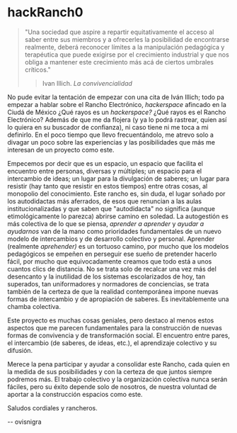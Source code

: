 
# hackRanch0

> "Una sociedad que aspire a repartir equitativamente el acceso al saber entre sus miembros y a ofrecerles la posibilidad de encontrarse realmente, deberá reconocer límites a la manipulación pedagógica y terapéutica que puede exigirse por el crecimiento industrial y que nos obliga a mantener este crecimiento más acá de ciertos umbrales críticos."
>> Ivan Illich. _La convivencialidad_

No pude evitar la tentación de empezar con una cita de Iván Illich; todo pa empezar a hablar sobre el Rancho Electrónico, _hackerspace_ afincado en la Ciudá de México ¿Qué rayos es un _hackerspace?_ ¿Qué rayos es el Rancho Electrónico? Además de que me da flojera (y ya lo podrá rastrear, quien así lo quiera en su buscador de confianza), ni caso tiene ni me toca a mi definirlo. En el poco tiempo que llevo frecuentándolo, me atrevo solo a divagar un poco sobre las experiencias y las posibilidades que más me interesan de un proyecto como este.

Empecemos por decir que es un espacio, un espacio que facilita el encuentro entre personas, diversas y múltiples; un espacio para el intercambio de ideas; un lugar para la divulgación de saberes; un lugar para resistir (hay tanto que resistir en estos tiempos) entre otras cosas, al monopolio del conocimiento.
Este rancho es, sin duda, el lugar soñado por los autodidactas más aferrados, de esos que renuncian a las aulas institucionalizadas y que saben que "autodidacta" no significa (aunque etimológicamente lo parezca) abrirse camino en soledad. La autogestión es más colectiva de lo que se piensa, _aprender a aprender_ y _ayudar a ayudarnos_ van de la mano como prioridades fundamentales de un nuevo modelo de intercambios y de desarrollo colectivo y personal. Aprender (realmente _aprehender)_ es un tortuoso camino, por mucho que los modelos pedagógicos se empeñen en perseguir ese sueño de pretender hacerlo fácil, por mucho que equivocadamente creamos que todo está a unos cuantos clics de distancia. No se trata solo de recalcar una vez más del desencanto y la inutilidad de los sistemas escolarizados de hoy, tan superados, tan uniformadores y normadores de conciencias, se trata también de la certeza de que la realidad contemporánea impone nuevas formas de intercambio y de apropiación de saberes. Es inevitablemente una chamba colectiva.

Este proyecto es muchas cosas geniales, pero destaco al menos estos aspectos que me parecen fundamentales para la construcción de nuevas formas de convivencia y de transformación social. El encuentro entre pares, el intercambio (de saberes, de ideas, etc.), el aprendizaje colectivo y su difusión.

Merece la pena participar y ayudar a consolidar este Rancho, cada quien en la medida de sus posibilidades y con la certeza de que juntos siempre podremos más. El trabajo colectivo y la organización colectiva nunca serán fáciles, pero su éxito depende solo de nosotros, de nuestra voluntad de aportar a la construcción espacios como este.

Saludos cordiales y rancheros.

-- ovisnigra
